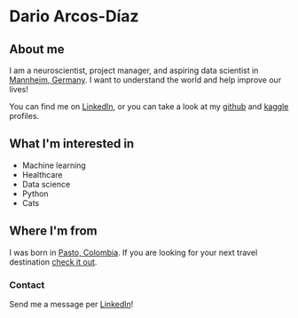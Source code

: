 # Dario Arcos-Díaz

## About me

I am a neuroscientist, project manager, and aspiring data scientist in [Mannheim, Germany](https://www.mannheim.de/en). I want to understand the world and help improve our lives!

You can find me on [LinkedIn](https://www.linkedin.com/in/arcosdiaz), or you can take a look at my [github](https://github.com/dariodata) and [kaggle](https://www.kaggle.com/dariodata) profiles.

## What I'm interested in

- Machine learning
- Healthcare
- Data science
- Python
- Cats

## Where I'm from

I was born in [Pasto, Colombia](https://en.wikipedia.org/wiki/Pasto,_Colombia). If you are looking for your next travel destination [check it out](https://www.lonelyplanet.com/colombia).

### Contact

Send me a message per [LinkedIn](https://www.linkedin.com/in/arcosdiaz)!
